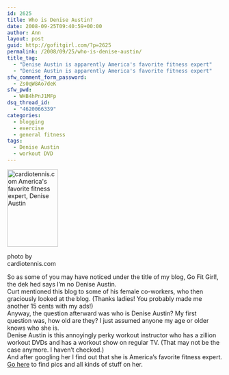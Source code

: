 ```yaml
---
id: 2625
title: Who is Denise Austin?
date: 2008-09-25T09:40:59+00:00
author: Ann
layout: post
guid: http://gofitgirl.com/?p=2625
permalink: /2008/09/25/who-is-denise-austin/
title_tag:
  - "Denise Austin is apparently America's favorite fitness expert"
  - "Denise Austin is apparently America's favorite fitness expert"
sfw_comment_form_password:
  - Zs0qW8Ao7deK
sfw_pwd:
  - WHB4hPnJ1MFp
dsq_thread_id:
  - "4620066339"
categories:
  - blogging
  - exercise
  - general fitness
tags:
  - Denise Austin
  - workout DVD
---
```

<div id="attachment_2632" style="width: 129px" class="wp-caption alignright">
  <a href="http://gofitgirl.com/blog/wp-content/uploads/2008/09/deniseaustinorange3.jpg"><img class="size-medium wp-image-2632" title="Denise Austin" src="http://gofitgirl.com/blog/wp-content/uploads/2008/09/deniseaustinorange3-199x300.jpg" alt="cardiotennis.com                                America's favorite fitness expert, Denise Austin" width="119" height="180" /></a>
  
  <p class="wp-caption-text">
    photo by cardiotennis.com
  </p>
</div>

  
So as some of you may have noticed under the title of my blog, Go Fit Girl!, the dek hed says I&#8217;m no Denise Austin.  
Curt mentioned this blog to some of his female co-workers, who then graciously looked at the blog. (Thanks ladies! You probably made me another 15 cents with my ads!)  
Anyway, the question afterward was who is Denise Austin? My first question was, how old are they? I just assumed anyone my age or older knows who she is.  
Denise Austin is this annoyingly perky workout instructor who has a zillion workout DVDs and has a workout show on regular TV. (That may not be the case anymore. I haven&#8217;t checked.)  
And after googling her I find out that she is America&#8217;s favorite fitness expert.  
[Go here](http://www.google.com/search?hl=en&q=denise+austin&aq=1&oq=denise+) to find pics and all kinds of stuff on her.